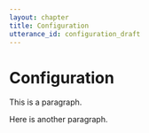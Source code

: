 ```yaml
---
layout: chapter
title: Configuration
utterance_id: configuration_draft
---
```


# Configuration

This is a paragraph.

Here is another paragraph.
